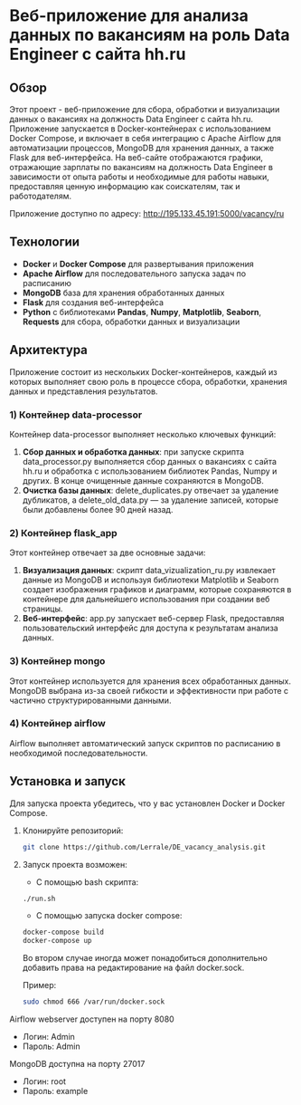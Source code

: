 # Веб-приложение для анализа данных по вакансиям на роль Data Engineer с сайта hh.ru

## Обзор

Этот проект - веб-приложение для сбора, обработки и визуализации данных о вакансиях на должность Data Engineer с сайта hh.ru. Приложение запускается в Docker-контейнерах с использованием Docker Compose, и включает в себя интеграцию с Apache Airflow для автоматизации процессов, MongoDB для хранения данных, а также Flask для веб-интерфейса. На веб-сайте отображаются графики, отражающие зарплаты по вакансиям на должность Data Engineer в зависимости от опыта работы и необходимые для работы навыки, предоставляя ценную информацию как соискателям, так и работодателям. 

Приложение доступно по адресу: http://195.133.45.191:5000/vacancy/ru





## Технологии

- **Docker** и **Docker Compose** для развертывания приложения
- **Apache Airflow** для последовательного запуска задач по расписанию
- **MongoDB** база для хранения обработанных данных
- **Flask** для создания веб-интерфейса
- **Python** с библиотеками **Pandas**, **Numpy**, **Matplotlib**, **Seaborn**, **Requests** для сбора, обработки данных и визуализации




## Архитектура

Приложение состоит из нескольких Docker-контейнеров, каждый из которых выполняет свою роль в процессе сбора, обработки, хранения данных и представления результатов.

### 1) Контейнер data-processor

Контейнер data-processor выполняет несколько ключевых функций:
1. **Сбор данных и обработка данных**: при запуске скрипта data_processor.py выполняется сбор данных о вакансиях с сайта hh.ru и обработка с использованием библиотек Pandas, Numpy и других. В конце очищенные данные сохраняются в MongoDB. 
2. **Очистка базы данных**: delete_duplicates.py отвечает за удаление дубликатов, а delete_old_data.py — за удаление записей, которые были добавлены более 90 дней назад.

### 2) Контейнер flask_app

Этот контейнер отвечает за две основные задачи:
1. **Визуализация данных**: скрипт data_vizualization_ru.py извлекает данные из MongoDB и используя библиотеки Matplotlib и Seaborn создает изображения графиков и диаграмм, которые сохраняются в контейнере для дальнейшего использования при создании веб страницы.
2. **Веб-интерфейс**: app.py запускает веб-сервер Flask, предоставляя пользовательский интерфейс для доступа к результатам анализа данных.


### 3) Контейнер mongo

Этот контейнер используется для хранения всех обработанных данных. MongoDB выбрана из-за своей гибкости и эффективности при работе с частично структурированными данными.

### 4) Контейнер airflow

Airflow выполняет автоматический запуск скриптов по расписанию в необходимой последовательности.






## Установка и запуск

Для запуска проекта убедитесь, что у вас установлен Docker и Docker Compose.

1. Клонируйте репозиторий:
   ```bash
   git clone https://github.com/Lerrale/DE_vacancy_analysis.git
   ```
   
2. Запуск проекта возможен:
   - С помощью bash скрипта:
   ```bash
   ./run.sh
   ```

   - С помощью запуска docker compose:
   ```bash
   docker-compose build
   docker-compose up
   ```
     Во втором случае иногда может понадобиться дополнительно добавить права на редактирование на файл docker.sock.
     
   Пример:
   ```bash
   sudo chmod 666 /var/run/docker.sock
   ```

Airflow webserver доступен на порту 8080
- Логин: Admin
- Пароль: Admin

MongoDB доступна на порту 27017
- Логин: root
- Пароль: example
   
   
